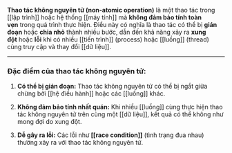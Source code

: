 **Thao tác không nguyên tử (non-atomic operation)** là một thao tác trong [[lập trình]] hoặc hệ thống [[máy tính]] mà **không đảm bảo tính toàn vẹn** trong quá trình thực hiện. Điều này có nghĩa là thao tác có thể bị **gián đoạn** hoặc **chia nhỏ** thành nhiều bước, dẫn đến khả năng xảy ra **xung đột** hoặc **lỗi** khi có nhiều [[tiến trình]] (process) hoặc [[luồng]] (thread) cùng truy cập và thay đổi [[dữ liệu]].

---

### Đặc điểm của thao tác không nguyên tử:

1. **Có thể bị gián đoạn:** Thao tác không nguyên tử có thể bị ngắt giữa chừng bởi [[hệ điều hành]] hoặc các [[luồng]] khác.
    
2. **Không đảm bảo tính nhất quán:** Khi nhiều [[luồng]] cùng thực hiện thao tác không nguyên tử trên cùng một [[dữ liệu]], kết quả có thể không như mong đợi do xung đột.
    
3. **Dễ gây ra lỗi:** Các lỗi như **[[race condition]]** (tình trạng đua nhau) thường xảy ra với thao tác không nguyên tử.